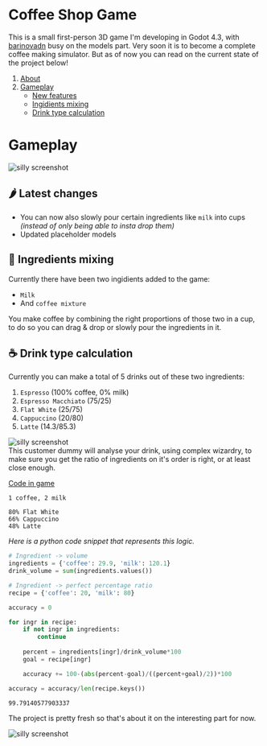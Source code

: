 # Coffee Shop Game
This is a small first-person 3D game I'm developing in Godot 4.3, with [barinovadn](https://github.com/barinovadn) busy on the models part. Very soon it is to become a complete coffee making simulator. But as of now you can read on the current state of the project below!

1. [About](#coffee-shop-game)
1. [Gameplay](#gameplay)
    - [New features](#🌶️-latest-changes)
    - [Ingidients mixing](#🧊-ingredients-mixing)
    - [Drink type calculation](#☕-drink-type-calculation)

# Gameplay

![silly screenshot](https://cdn.discordapp.com/attachments/1229518358022717594/1333840482911916126/image.png?ex=679a5b40&is=679909c0&hm=5c5391f64653848ed65aeeaf0aaf911218b243eb66cf3538d3e34eec8c8d5197&)

## 🌶️ Latest changes

- You can now also slowly pour certain ingredients like `milk` into cups *(instead of only being able to insta drop them)*
- Updated placeholder models

## 🧊 Ingredients mixing

Currently there have been two ingidients added to the game:
- `Milk`
- And `coffee mixture`

You make coffee by combining the right proportions of those two in a cup, to do so you can drag & drop or slowly pour the ingredients in it.

## ☕ Drink type calculation

Currently you can make a total of 5 drinks out of these two ingredients:
1. `Espresso` (100% coffee, 0% milk)
1. `Espresso Macchiato` (75/25)
1. `Flat White` (25/75)
1. `Cappuccino` (20/80)
1. `Latte` (14.3/85.3)

![silly screenshot](https://cdn.discordapp.com/attachments/1229518358022717594/1333721620296110080/image.png?ex=6799ec8d&is=67989b0d&hm=6d74d380092763f31fdf54f2363dee3cc68e5c096e577be1d171b50d733026fe&)<br>
This customer dummy will analyse your drink, using complex wizardry, to make sure you get the ratio of ingredients on it's order is right, or at least close enough.

[Code in game](./scripts/cup.gd)

```
1 coffee, 2 milk

80% Flat White
66% Cappuccino
48% Latte
```

*Here is a python code snippet that represents this logic.*

```python
# Ingredient -> volume
ingredients = {'coffee': 29.9, 'milk': 120.1}
drink_volume = sum(ingredients.values())

# Ingredient -> perfect percentage ratio
recipe = {'coffee': 20, 'milk': 80}

accuracy = 0

for ingr in recipe:
    if not ingr in ingredients:
        continue
    
    percent = ingredients[ingr]/drink_volume*100
    goal = recipe[ingr]

    accuracy += 100-(abs(percent-goal)/((percent+goal)/2))*100

accuracy = accuracy/len(recipe.keys())
```
```
99.79140577903337
```


The project is pretty fresh so that's about it on the interesting part for now.

![silly screenshot](https://cdn.discordapp.com/attachments/1229518358022717594/1333720322045771797/image.png?ex=6799eb58&is=679899d8&hm=afddb7c6278dce2524846ae2cb98cb70e31766a603b96acd738067d082583c88&)